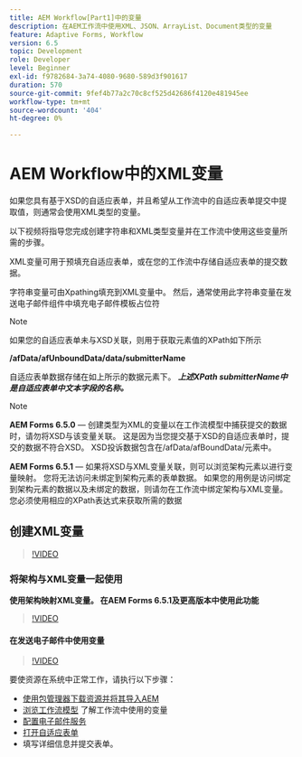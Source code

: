 ```yaml
---
title: AEM Workflow[Part1]中的变量
description: 在AEM工作流中使用XML、JSON、ArrayList、Document类型的变量
feature: Adaptive Forms, Workflow
version: 6.5
topic: Development
role: Developer
level: Beginner
exl-id: f9782684-3a74-4080-9680-589d3f901617
duration: 570
source-git-commit: 9fef4b77a2c70c8cf525d42686f4120e481945ee
workflow-type: tm+mt
source-wordcount: '404'
ht-degree: 0%

---
```


# AEM Workflow中的XML变量

如果您具有基于XSD的自适应表单，并且希望从工作流中的自适应表单提交中提取值，则通常会使用XML类型的变量。

以下视频将指导您完成创建字符串和XML类型变量并在工作流中使用这些变量所需的步骤。

XML变量可用于预填充自适应表单，或在您的工作流中存储自适应表单的提交数据。

字符串变量可由Xpathing填充到XML变量中。 然后，通常使用此字符串变量在发送电子邮件组件中填充电子邮件模板占位符

>[!NOTE]
>
>如果您的自适应表单未与XSD关联，则用于获取元素值的XPath如下所示
>
>**/afData/afUnboundData/data/submitterName**

自适应表单数据存储在如上所示的数据元素下。 **_上述XPath submitterName中是自适应表单中文本字段的名称。_**

>[!NOTE]
>
>**AEM Forms 6.5.0**  — 创建类型为XML的变量以在工作流模型中捕获提交的数据时，请勿将XSD与该变量关联。 这是因为当您提交基于XSD的自适应表单时，提交的数据不符合XSD。 XSD投诉数据包含在/afData/afBoundData/元素中。
>
>**AEM Forms 6.5.1**  — 如果将XSD与XML变量关联，则可以浏览架构元素以进行变量映射。 您将无法访问未绑定到架构元素的表单数据。 如果您的用例是访问绑定到架构元素的数据以及未绑定的数据，则请勿在工作流中绑定架构与XML变量。您必须使用相应的XPath表达式来获取所需的数据

## 创建XML变量

>[!VIDEO](https://video.tv.adobe.com/v/26440?quality=12&learn=on)

### 将架构与XML变量一起使用

**使用架构映射XML变量。 在AEM Forms 6.5.1及更高版本中使用此功能**

>[!VIDEO](https://video.tv.adobe.com/v/28098?quality=12&learn=on)

#### 在发送电子邮件中使用变量

>[!VIDEO](https://video.tv.adobe.com/v/26441?quality=12&learn=on)

要使资源在系统中正常工作，请执行以下步骤：

* [使用包管理器下载资源并将其导入AEM](assets/xmlandstringvariable.zip)
* [浏览工作流模型](http://localhost:4502/editor.html/conf/global/settings/workflow/models/vacationrequest.html) 了解工作流中使用的变量
* [配置电子邮件服务](https://helpx.adobe.com/experience-manager/6-5/sites/administering/using/notification.html#ConfiguringtheMailService)
* [打开自适应表单](http://localhost:4502/content/dam/formsanddocuments/applicationfortimeoff/jcr:content?wcmmode=disabled)
* 填写详细信息并提交表单。
